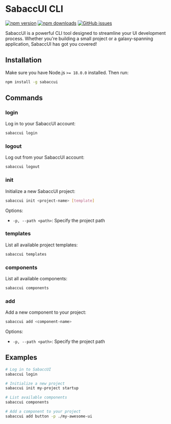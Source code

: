 # SabaccUI CLI

[![npm version](https://img.shields.io/npm/v/sabaccui.svg)](https://www.npmjs.com/package/sabaccui)
[![npm downloads](https://img.shields.io/npm/dt/sabaccui.svg)](https://www.npmjs.com/package/sabaccui)
[![GitHub issues](https://img.shields.io/github/issues/coderscantina/sabaccui-cli.svg?style=flat-square)](https://github.com/coderscantina/sabaccui-cli/issues)

SabaccUI is a powerful CLI tool designed to streamline your UI development process. Whether you're building a small project or a galaxy-spanning application, SabaccUI has got you covered!

## Installation

Make sure you have Node.js `>= 18.0.0` installed. Then run:

```sh
npm install -g sabaccui
```

## Commands

### login

Log in to your SabaccUI account:

```sh
sabaccui login
```

### logout

Log out from your SabaccUI account:

```sh
sabaccui logout
```

### init

Initialize a new SabaccUI project:

```sh
sabaccui init <project-name> [template]
```

Options:
- `-p, --path <path>`: Specify the project path

### templates

List all available project templates:

```sh
sabaccui templates
```

### components

List all available components:

```sh
sabaccui components
```

### add

Add a new component to your project:

```sh
sabaccui add <component-name>
```

Options:
- `-p, --path <path>`: Specify the project path

## Examples

```sh
# Log in to SabaccUI
sabaccui login

# Initialize a new project
sabaccui init my-project startup

# List available components
sabaccui components

# Add a component to your project
sabaccui add button -p ./my-awesome-ui
```
